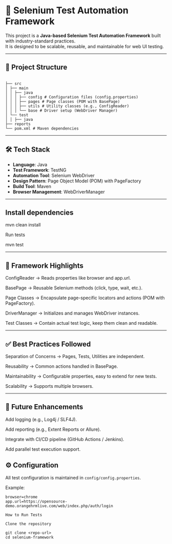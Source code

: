 # 🚀 Selenium Test Automation Framework

This project is a **Java-based Selenium Test Automation Framework** built with industry-standard practices.  
It is designed to be scalable, reusable, and maintainable for web UI testing.

---

## 📂 Project Structure
```

├── src
│ ├── main
│ │ ├── java
│ │ │ ├── config # Configuration files (config.properties)
│ │ │ ├── pages # Page classes (POM with BasePage)
│ │ │ ├── utils # Utility classes (e.g., ConfigReader)
│ │ │ └── base # Driver setup (WebDriver Manager)
│ └── test
│ │ ├── java
├── reports
└── pom.xml # Maven dependencies
```

---

## 🛠️ Tech Stack

- **Language**: Java  
- **Test Framework**: TestNG  
- **Automation Tool**: Selenium WebDriver  
- **Design Pattern**: Page Object Model (POM) with PageFactory  
- **Build Tool**: Maven  
- **Browser Management**: WebDriverManager  

---

## Install dependencies

mvn clean install

Run tests

mvn test

---

## 📖 Framework Highlights

ConfigReader → Reads properties like browser and app.url.

BasePage → Reusable Selenium methods (click, type, wait, etc.).

Page Classes → Encapsulate page-specific locators and actions (POM with PageFactory).

DriverManager → Initializes and manages WebDriver instances.

Test Classes → Contain actual test logic, keep them clean and readable.

---

## ✅ Best Practices Followed

Separation of Concerns → Pages, Tests, Utilities are independent.

Reusability → Common actions handled in BasePage.

Maintainability → Configurable properties, easy to extend for new tests.

Scalability → Supports multiple browsers.

---

## 📌 Future Enhancements

Add logging (e.g., Log4j / SLF4J).

Add reporting (e.g., Extent Reports or Allure).

Integrate with CI/CD pipeline (GitHub Actions / Jenkins).

Add parallel test execution support.

## ⚙️ Configuration

All test configuration is maintained in `config/config.properties`.

Example:

```properties
browser=chrome
app.url=https://opensource-demo.orangehrmlive.com/web/index.php/auth/login

How to Run Tests

Clone the repository

git clone <repo-url>
cd selenium-framework


